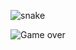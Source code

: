 
![snake](https://github.com/user-attachments/assets/47b06f09-59da-47b6-8927-a01b5761ffa4)

![Game over](https://github.com/user-attachments/assets/12200c94-47f5-4d8c-b565-782032410e63)

